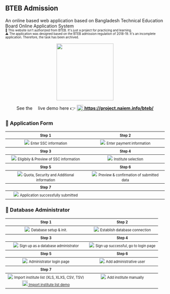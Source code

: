## BTEB Admission
An online based web application based on Bangladesh Technical Education Board Online Application System <br>
<sub><sup>
	🛑 This website isn't authorized from BTEB. It's just a project for practicing and learning. 
	<br>
	⚠️ The application was designed based on the BTEB admission regulation of 2018-19. It's an incomplete application. Therefore, the task has been archived.
</sup></sub>
<p align="center"><img height="180px" src="https://user-images.githubusercontent.com/34242279/198895697-e9923f50-25fd-421e-a84e-8354e7e9090a.png"/></p>

<p align="center">
	See the <img height="10px" src="https://user-images.githubusercontent.com/34242279/198895297-3e0b47ff-8578-475e-9d7d-2059627dd3ec.png"/> live demo here 👉  <a href="https://project.naiem.info/bteb/" target="_blank"><sub><img height="20px" src="https://user-images.githubusercontent.com/34242279/157722497-db7e3df1-b593-4175-8557-614046fa4cc7.png"/></sub> <strong>https://project.naiem.info/bteb/</strong></a>
</p>

### 🔵 Application Form
<table cellspacing="0" cellpadding="0">
	<thead>
		<tr>
			<th align="center" valign="middle"><b><sub><sup>Step 1</sup></sub></b></th>
			<th align="center" valign="middle"><b><sub><sup>Step 2</sup></sub></b></th>
		</tr>
	</thead>
	<tbody>
		<tr>
			<td align="center" valign="top">
				<img src="https://user-images.githubusercontent.com/34242279/198847397-88e38e6a-977c-498d-84d8-1063f70f6209.png"/>
				<sub><sup>Enter SSC information</sup></sub>
			</td>
			<td align="center" valign="top">
				<img src="https://user-images.githubusercontent.com/34242279/198847395-f590cd9a-90ab-4c10-b61e-143c216efb1f.png"/>
				<sub><sup>Enter payment information</sup></sub>
			</td>
		</tr>
	</tbody>
	<thead>
		<tr>
			<th align="center" valign="middle"><b><sub><sup>Step 3</sup></sub></b></th>
			<th align="center" valign="middle"><b><sub><sup>Step 4</sup></sub></b></th>
		</tr>
	</thead>
	<tbody>
		<tr>
			<td align="center" valign="top">
				<img src="https://user-images.githubusercontent.com/34242279/198892030-e1cf5dd8-a011-4a2a-b4ac-84025ddc73c8.png"/>
				<sub><sup>Eligibily & Preview of SSC information</sup></sub>
			</td>
			<td align="center" valign="top">
				<img src="https://user-images.githubusercontent.com/34242279/198847392-ad0ebeeb-5920-4686-ae31-6b428e28922c.png"/>
				<sub><sup>Institute selection</sup></sub>
			</td>
		</tr>
	</tbody>
	<thead>
		<tr>
			<th align="center" valign="middle"><b><sub><sup>Step 5</sup></sub></b></th>
			<th align="center" valign="middle"><b><sub><sup>Step 6</sup></sub></b></th>
		</tr>
	</thead>
	<tbody>
		<tr>
			<td align="center" valign="top">
				<img src="https://user-images.githubusercontent.com/34242279/198847391-c93ae3df-0aea-401f-8567-5e87203a3554.png"/>
				<sub><sup>Quota, Security and Additional information</sup></sub>
			</td>
			<td align="center" valign="top">
				<img src="https://user-images.githubusercontent.com/34242279/198892230-551ebf9d-e543-4baa-b827-06e269ad468f.png"/>
				<sub><sup>Preview & confirmation of submitted data</sup></sub>
			</td>
		</tr>
	</tbody>
	<thead>
		<tr>
			<th align="center" valign="middle"><b><sub><sup>Step 7</sup></sub></b></th>
			<th align="center" valign="middle"><b><sub><sup></sup></sub></b></th>
		</tr>
	</thead>
	<tbody>
		<tr>
			<td align="center" valign="top">
				<img src="https://user-images.githubusercontent.com/34242279/198847386-e2ee5c7b-a659-4bb2-bac3-96ccd1f11ac4.png"/>
				<sub><sup>Application successfully submitted</sup></sub>
			</td>
			<td align="center" valign="top"></td>
		</tr>
	</tbody>
</table>

### 🔵 Database Administrator
<table cellspacing="0" cellpadding="0">
	<thead>
		<tr>
			<th align="center" valign="middle"><b><sub><sup>Step 1</sup></sub></b></th>
			<th align="center" valign="middle"><b><sub><sup>Step 2</sup></sub></b></th>
		</tr>
	</thead>
	<tbody>
		<tr>
			<td align="center" valign="top">
				<img src="https://user-images.githubusercontent.com/34242279/198847380-d3e31125-8160-46d4-bf1b-494bc46982bf.png"/>
				<sub><sup>Database setup & init.</sup></sub>
			</td>
			<td align="center" valign="top">
				<img src="https://user-images.githubusercontent.com/34242279/198847383-9180dd25-041f-4c2c-a591-9b27fd12d0f0.png"/>
				<sub><sup>Establish database connection</sup></sub>
			</td>
		</tr>
	</tbody>
	<thead>
		<tr>
			<th align="center" valign="middle"><b><sub><sup>Step 3</sup></sub></b></th>
			<th align="center" valign="middle"><b><sub><sup>Step 4</sup></sub></b></th>
		</tr>
	</thead>
	<tbody>
		<tr>
			<td align="center" valign="top">
				<img src="https://user-images.githubusercontent.com/34242279/198847379-417990eb-18fa-4aba-8e12-9945660d10cb.png"/>
				<sub><sup>Sign up as a database administrator</sup></sub>
			</td>
			<td align="center" valign="top">
				<img src="https://user-images.githubusercontent.com/34242279/198847378-0178a5df-a208-402d-91b0-57c6d6558b70.png"/>
				<sub><sup>Sign up successful, go to login page</sup></sub>
			</td>
		</tr>
	</tbody>
	<thead>
		<tr>
			<th align="center" valign="middle"><b><sub><sup>Step 5</sup></sub></b></th>
			<th align="center" valign="middle"><b><sub><sup>Step 6</sup></sub></b></th>
		</tr>
	</thead>
	<tbody>
		<tr>
			<td align="center" valign="top">
				<img src="https://user-images.githubusercontent.com/34242279/198847375-ff34f12e-957b-426c-a8ba-a8cc57ffa3dc.png"/>
				<sub><sup>Administrator login page</sup></sub>
			</td>
			<td align="center" valign="top">
				<img src="https://user-images.githubusercontent.com/34242279/198847368-1f1b00b6-c9e8-4a47-9785-4c153c48d3d3.png"/>
				<sub><sup>Add administrative user</sup></sub>
			</td>
		</tr>
	</tbody>
	<thead>
		<tr>
			<th align="center" valign="middle"><b><sub><sup>Step 7</sup></sub></b></th>
			<th align="center" valign="middle"><b><sub><sup></sup></sub></b></th>
		</tr>
	</thead>
	<tbody>
		<tr>
			<td align="center" valign="top">
				<img src="https://user-images.githubusercontent.com/34242279/198847371-16fb9cc5-3420-4ded-b53d-0a867131c134.png"/>
				<sub><sup>Import institute list (XLS, XLXS, CSV, TSV)</sup></sub>
				<br>
				<sub><sup>
					<a href="https://cutt.ly/bteb-admission-import-institute-list-demo" target="_blank"><img src="https://user-images.githubusercontent.com/34242279/198893285-90b29425-d646-45ac-b35f-5513d2a23eea.png" height="18px" width="auto"/> Import institute list demo</a>
				</sup></sub>
			</td>
			<td align="center" valign="top">
				<img src="https://user-images.githubusercontent.com/34242279/198847372-5950e3f4-a994-4f52-a086-d3c2a6b4190c.png"/>
				<sub><sup>Add institute manually</sup></sub>
			</td>
		</tr>
	</tbody>
</table>